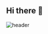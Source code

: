 ## Hi there 👋
![header](https://capsule-render.vercel.app/api?type=rounded&color=gradient&text=%20asdf%20&height=300&fontSize=100&textBg=true)
